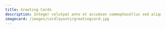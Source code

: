 ```yaml
---
title: Greeting Cards
description: Integer volutpat ante et accumsan commophasellus sed aliquam feugiat lorem aliquet ut enim rutrum phasellus iaculis accumsan dolore magna aliquam veroeros.
imagecard: /images/cardlayouts/greetingcard.jpg
---
```



